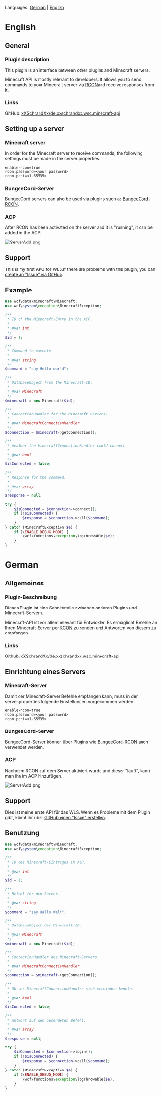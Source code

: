 Languages: [German](#----german) | [English](#----english)
<h1>
    English
</h1>
<h2>
	General
</h2>
<h3>
	Plugin description
</h3>
<p>This plugin is an interface between other plugins and Minecraft servers.</p>
<p>Minecraft API is mostly relevant to developers. It allows you to send commands to your Minecraft server via <a href="https://wiki.vg/RCON">RCON</a>and receive responses from it.</p>
<h3>
	Links
</h3>
<p>GitHub: <a href="https://github.com/xXSchrandXx/de.xxschrandxx.wsc.minecraft-api">xXSchrandXx/de.xxschrandxx.wsc.minecraft-api</a></p>
<h2>
	Setting up a server
</h2>
<h3>
	Minecraft server
</h3>
<p>In order for the Minecraft server to receive commands, the following settings must be made in the server.properties.</p>

``` PROPERTIES
enable-rcon=true
rcon.password=<your password>
rcon.port=<1-65535>
```
<h3>
	BungeeCord-Server
</h3>
<p>BungeeCord servers can also be used via plugins such as <a href="https://www.spigotmc.org/resources/bungeecord-rcon.5817/">BungeeCord-RCON</a>.</p>
<h3>
	ACP
</h3>
<p>After RCON has been activated on the server and it is "running", it can be added in the ACP.</p>

![ServerAdd.png](https://raw.github.com/xXSchrandXx/de.xxschrandxx.wsc.minecraft-api/master/pictures/ServerAdd.png)

<h2>
	Support
</h2>
<p>This is my first APU for WLS.If there are problems with this plugin, you can <a href="https://github.com/xXSchrandXx/de.xxschrandxx.wsc.minecraft-api/issues">create an "Issue" via GitHub</a>.</p>
<h2>
	Example
</h2>

``` PHP
use wcf\data\minecraft\​Minecraft;
use wcf\system\exception\MinecraftException;

/**
 * ID of the Minecraft-Entry in the ACP.
 * 
 * @var int
 */
$id = 1;

/**
 * Command to execute.
 *
 * @var string
 */
$command = "say Hello world";

/**
 * DatabaseObject from the Minecraft-ID.
 * 
 * @var Minecraft
 */
$minecraft = new Minecraft($id);

/**
 * ConnectionHandler for the Minecraft-Servers.
 * 
 * @var MinecraftConnectionHandler
 */
$connection = $minecraft->getConnection();

/**
 * Weather the MinecraftConnectionHandler could connect.
 * 
 * @var bool
 */
$isConnected = false;

/**
 * Response for the command.
 * 
 * @var array
 */
$response = null;

try {
    $isConnected = $connection->connect();
	if (!$isConnected) {
        ​​$response = $connection->call($command);
	}
} catch (MinecraftException $e) {
    if (\ENABLE_DEBUG_MODE) {
        \wcf\functions\exception\logThrowable($e);
    }
}
```
<h1>
    German
</h1>
<h2>
	Allgemeines
</h2>
<h3>
	Plugin-Beschreibung
</h3>
<p>Dieses Plugin ist eine Schnittstelle zwischen anderen Plugins und Minecraft-Servern.</p>
<p>Minecraft-API ist vor allem relevant für Entwickler. Es ermöglicht Befehle an Ihren Minecraft-Server per <a href="https://wiki.vg/RCON">RCON</a> zu senden und Antworten von diesem zu empfangen.</p>
<h3>
	Links
</h3>
<p>Github: <a href="https://github.com/xXSchrandXx/de.xxschrandxx.wsc.minecraft-api">xXSchrandXx/de.xxschrandxx.wsc.minecraft-api</a></p>
<h2>
	Einrichtung eines Servers
</h2>
<h3>
	Minecraft-Server
</h3>
<p>Damit der Minecraft-Server Befehle empfangen kann, muss in der server.properties folgende Einstellungen vorgenommen werden.</p>

``` PROPERTIES
enable-rcon=true
rcon.password=<your password>
rcon.port=<1-65535>
```
<h3>
	BungeeCord-Server
</h3>
<p>BungeeCord-Server können über Plugins wie <a href="https://www.spigotmc.org/resources/bungeecord-rcon.5817/">BungeeCord-RCON</a> auch verwendet werden.</p>
<h3>
	ACP
</h3>
<p>Nachdem RCON auf dem Server aktiviert wurde und dieser "läuft", kann man ihn im ACP hinzufügen.</p>

![ServerAdd.png](https://raw.github.com/xXSchrandXx/de.xxschrandxx.wsc.minecraft-api/master/pictures/ServerAdd.png)
<h2>
	Support
</h2>
<p>Dies ist meine erste API für das WLS. Wenn es Probleme mit dem Plugin gibt, könnt ihr über <a href="https://github.com/xXSchrandXx/de.xxschrandxx.wsc.minecraft-api/issues">GitHub einen "Issue" erstellen</a>.</p>
<h2>
	Benutzung
</h2>

``` PHP
use wcf\data\minecraft\​Minecraft;
use wcf\system\exception\MinecraftException;

/**
 * ID des Minecraft-Eintrages im ACP.
 * 
 * @var int
 */
$id = 1;

/**
 * Befehl für den Server.
 *
 * @var string
 */
$command = "say Hallo Welt";

/**
 * DatabaseObject der Minecraft-ID.
 * 
 * @var Minecraft
 */
$minecraft = new Minecraft($id);

/**
 * ConnectionHandler des Minecraft-Servers.
 * 
 * @var MinecraftConnectionHandler
 */
$connection = $minecraft->getConnection();

/**
 * Ob der MinecraftConnectionHandler sich verbinden konnte.
 * 
 * @var bool
 */
$isConnected = false;

/**
 * Antwort auf den gesendeten Befehl.
 * 
 * @var array
 */
$response = null;

try {
    $isConnected = $connection->login();
    if (!$isConnected) {
        ​​$response = $connection->call($command);
	}
} catch (MinecraftException $e) {
    if (\ENABLE_DEBUG_MODE) {
        \wcf\functions\exception\logThrowable($e);
    }
}
```